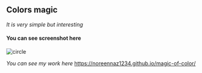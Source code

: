 ## Colors magic ##
*It is very simple but interesting*

#### You can see screenshot here ####

![circle](https://user-images.githubusercontent.com/38943389/46229788-33f93380-c380-11e8-81cd-fb5699377011.PNG)

*You can see my work here*
 https://noreennaz1234.github.io/magic-of-color/
